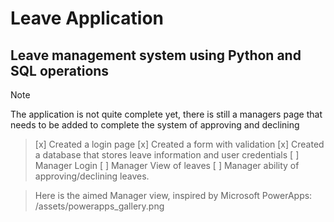 # Leave Application
## Leave management system using Python and SQL operations
> [!NOTE]
> The application is not quite complete yet, there is still a managers page that needs to be added to complete the system of approving and declining

> [x] Created a login page
> [x] Created a form with validation
> [x] Created a database that stores leave information and user credentials
> [ ] Manager Login
> [ ] Manager View of leaves
> [ ] Manager ability of approving/declining leaves.

> Here is the aimed Manager view, inspired by Microsoft PowerApps:
> /assets/powerapps_gallery.png

